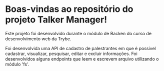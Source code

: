 # Boas-vindas ao repositório do projeto Talker Manager!

Este projeto foi desenvolvido durante o módulo de Backen do curso de desenvolvimento web da Trybe.

Foi desenvolvida uma API de cadastro de palestrantes em que é possível cadastrar, visualizar, pesquisar, editar e excluir informações. Foi desenvolvidos alguns endpoints que leem e escrevem arquivo utilizando o módulo 'fs'.
